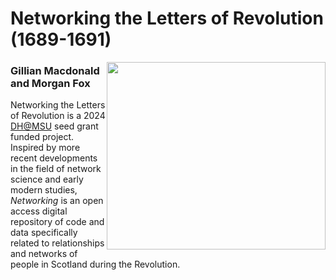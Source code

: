 <div class="home">
    <h1>Networking the Letters of Revolution (1689-1691)</h1>
</div>
<div style= "float: right">
<img src="data/A_new_map_of_Scotland_with_the_roads_(8643653080) (1).jpg" width=350 height=300>
</div>

### Gillian Macdonald and Morgan Fox

Networking the Letters of Revolution is a 2024 [DH@MSU](https://digitalhumanities.msu.edu/) seed grant funded project. Inspired by more recent developments in the field of network science and early modern studies, _Networking_ is an open access digital repository of code and data specifically related to relationships and networks of people in Scotland during the Revolution. 

